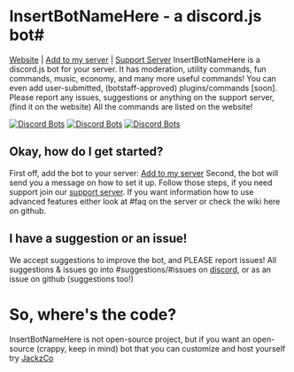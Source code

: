 # InsertBotNameHere - a discord.js bot#
[Website](https://jackz.me/InsertBotNameHere)  |  [Add to my server](https://discordapp.com/oauth2/authorize/?permissions=536345719&scope=bot&client_id=344510588350627841)  |  [Support Server](https://discord.gg/9bVBdp7)
InsertBotNameHere is a discord.js bot for your server.
It has moderation, utility commands, fun commands, music, economy, and many more useful commands! 
You can even add user-submitted, (botstaff-approved) plugins/commands [soon]. Please report any issues, suggestions or anything on the support server, (find it on the website) All the commands are listed on the website! 

[![Discord Bots](https://discordbots.org/api/widget/status/344510588350627841.png?noavatar=true)](https://discordbots.org/bot/344510588350627841?utm_source=widget) 
[![Discord Bots](https://discordbots.org/api/widget/servers/344510588350627841.png?noavatar=1)](https://discordbots.org/bot/344510588350627841?utm_source=widget)
[![Discord Bots](https://discordbots.org/api/widget/upvotes/344510588350627841.png?noavatar=1)](https://discordbots.org/bot/344510588350627841?utm_source=widget)
 
## Okay, how do I get started? ##
First off, add the bot to your server: [Add to my server](https://discordapp.com/oauth2/authorize/?permissions=536345719&scope=bot&client_id=344510588350627841)
Second, the bot will send you a message on how to set it up. Follow those steps, if you need support join our [support server](https://discord.gg/9bVBdp7). If you want information how to use advanced features either look at #faq on the server or check the wiki here on github.

## I have a suggestion or an issue! ##
We accept suggestions to improve the bot, and PLEASE report issues!
All suggestions & issues go into #suggestions/#issues on [discord](https://discord.gg/9bVBdp7), or as an issue on github (suggestions too!)


# So, where's the code? #
InsertBotNameHere is not open-source project, but if you want an open-source (crappy, keep in mind) bot that you can customize and host yourself try [JackzCo](https://github.com/Jackzmc/JackzCo-Bot)
